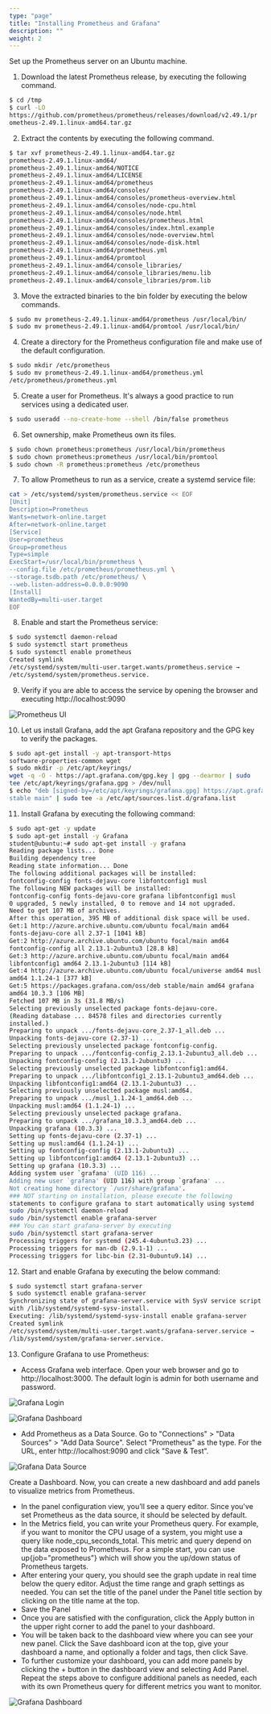 ```yaml
---
type: "page"
title: "Installing Prometheus and Grafana"
description: ""
weight: 2
---
```


Set up the Prometheus server on an Ubuntu machine.

1. Download the latest Prometheus release, by executing the following command.

```bash
$ cd /tmp
$ curl -LO
https://github.com/prometheus/prometheus/releases/download/v2.49.1/pr
ometheus-2.49.1.linux-amd64.tar.gz
```

2. Extract the contents by executing the following command.

```bash
$ tar xvf prometheus-2.49.1.linux-amd64.tar.gz
prometheus-2.49.1.linux-amd64/
prometheus-2.49.1.linux-amd64/NOTICE
prometheus-2.49.1.linux-amd64/LICENSE
prometheus-2.49.1.linux-amd64/prometheus
prometheus-2.49.1.linux-amd64/consoles/
prometheus-2.49.1.linux-amd64/consoles/prometheus-overview.html
prometheus-2.49.1.linux-amd64/consoles/node-cpu.html
prometheus-2.49.1.linux-amd64/consoles/node.html
prometheus-2.49.1.linux-amd64/consoles/prometheus.html
prometheus-2.49.1.linux-amd64/consoles/index.html.example
prometheus-2.49.1.linux-amd64/consoles/node-overview.html
prometheus-2.49.1.linux-amd64/consoles/node-disk.html
prometheus-2.49.1.linux-amd64/prometheus.yml
prometheus-2.49.1.linux-amd64/promtool
prometheus-2.49.1.linux-amd64/console_libraries/
prometheus-2.49.1.linux-amd64/console_libraries/menu.lib
prometheus-2.49.1.linux-amd64/console_libraries/prom.lib
```

3. Move the extracted binaries to the bin folder by executing the below commands.

```bash
$ sudo mv prometheus-2.49.1.linux-amd64/prometheus /usr/local/bin/
$ sudo mv prometheus-2.49.1.linux-amd64/promtool /usr/local/bin/
```

4. Create a directory for the Prometheus configuration file and make use of the default
configuration.

```bash
$ sudo mkdir /etc/prometheus
$ sudo mv prometheus-2.49.1.linux-amd64/prometheus.yml
/etc/prometheus/prometheus.yml
```

5. Create a user for Prometheus. It's always a good practice to run services using a dedicated
user.

```bash
$ sudo useradd --no-create-home --shell /bin/false prometheus
```

6. Set ownership, make Prometheus own its files.

```bash
$ sudo chown prometheus:prometheus /usr/local/bin/prometheus
$ sudo chown prometheus:prometheus /usr/local/bin/promtool
$ sudo chown -R prometheus:prometheus /etc/prometheus
```

7. To allow Prometheus to run as a service, create a systemd service file:

```bash
cat > /etc/systemd/system/prometheus.service << EOF
[Unit]
Description=Prometheus
Wants=network-online.target
After=network-online.target
[Service]
User=prometheus
Group=prometheus
Type=simple
ExecStart=/usr/local/bin/prometheus \
--config.file /etc/prometheus/prometheus.yml \
--storage.tsdb.path /etc/prometheus/ \
--web.listen-address=0.0.0.0:9090
[Install]
WantedBy=multi-user.target
EOF
```

8. Enable and start the Prometheus service:

```bash
$ sudo systemctl daemon-reload
$ sudo systemctl start prometheus
$ sudo systemctl enable prometheus
Created symlink
/etc/systemd/system/multi-user.target.wants/prometheus.service →
/etc/systemd/system/prometheus.service.
```

9. Verify if you are able to access the service by opening the browser and executing
http://localhost:9090

![Prometheus UI](ui.png)

10. Let us install Grafana, add the apt Grafana repository and the GPG key to verify the
packages.

```bash
$ sudo apt-get install -y apt-transport-https
software-properties-common wget
$ sudo mkdir -p /etc/apt/keyrings/
wget -q -O - https://apt.grafana.com/gpg.key | gpg --dearmor | sudo
tee /etc/apt/keyrings/grafana.gpg > /dev/null
$ echo "deb [signed-by=/etc/apt/keyrings/grafana.gpg] https://apt.grafana.com
stable main" | sudo tee -a /etc/apt/sources.list.d/grafana.list
```

11. Install Grafana by executing the following command:

```bash
$ sudo apt-get -y update
$ sudo apt-get install -y Grafana
student@ubuntu:~# sudo apt-get install -y grafana
Reading package lists... Done
Building dependency tree
Reading state information... Done
The following additional packages will be installed:
fontconfig-config fonts-dejavu-core libfontconfig1 musl
The following NEW packages will be installed:
fontconfig-config fonts-dejavu-core grafana libfontconfig1 musl
0 upgraded, 5 newly installed, 0 to remove and 14 not upgraded.
Need to get 107 MB of archives.
After this operation, 395 MB of additional disk space will be used.
Get:1 http://azure.archive.ubuntu.com/ubuntu focal/main amd64
fonts-dejavu-core all 2.37-1 [1041 kB]
Get:2 http://azure.archive.ubuntu.com/ubuntu focal/main amd64
fontconfig-config all 2.13.1-2ubuntu3 [28.8 kB]
Get:3 http://azure.archive.ubuntu.com/ubuntu focal/main amd64
libfontconfig1 amd64 2.13.1-2ubuntu3 [114 kB]
Get:4 http://azure.archive.ubuntu.com/ubuntu focal/universe amd64 musl
amd64 1.1.24-1 [377 kB]
Get:5 https://packages.grafana.com/oss/deb stable/main amd64 grafana
amd64 10.3.3 [106 MB]
Fetched 107 MB in 3s (31.8 MB/s)
Selecting previously unselected package fonts-dejavu-core.
(Reading database ... 84578 files and directories currently
installed.)
Preparing to unpack .../fonts-dejavu-core_2.37-1_all.deb ...
Unpacking fonts-dejavu-core (2.37-1) ...
Selecting previously unselected package fontconfig-config.
Preparing to unpack .../fontconfig-config_2.13.1-2ubuntu3_all.deb ...
Unpacking fontconfig-config (2.13.1-2ubuntu3) ...
Selecting previously unselected package libfontconfig1:amd64.
Preparing to unpack .../libfontconfig1_2.13.1-2ubuntu3_amd64.deb ...
Unpacking libfontconfig1:amd64 (2.13.1-2ubuntu3) ...
Selecting previously unselected package musl:amd64.
Preparing to unpack .../musl_1.1.24-1_amd64.deb ...
Unpacking musl:amd64 (1.1.24-1) ...
Selecting previously unselected package grafana.
Preparing to unpack .../grafana_10.3.3_amd64.deb ...
Unpacking grafana (10.3.3) ...
Setting up fonts-dejavu-core (2.37-1) ...
Setting up musl:amd64 (1.1.24-1) ...
Setting up fontconfig-config (2.13.1-2ubuntu3) ...
Setting up libfontconfig1:amd64 (2.13.1-2ubuntu3) ...
Setting up grafana (10.3.3) ...
Adding system user `grafana' (UID 116) ...
Adding new user `grafana' (UID 116) with group `grafana' ...
Not creating home directory `/usr/share/grafana'.
### NOT starting on installation, please execute the following
statements to configure grafana to start automatically using systemd
sudo /bin/systemctl daemon-reload
sudo /bin/systemctl enable grafana-server
### You can start grafana-server by executing
sudo /bin/systemctl start grafana-server
Processing triggers for systemd (245.4-4ubuntu3.23) ...
Processing triggers for man-db (2.9.1-1) ...
Processing triggers for libc-bin (2.31-0ubuntu9.14) ...
```

12. Start and enable Grafana by executing the below command:

```bash
$ sudo systemctl start grafana-server
$ sudo systemctl enable grafana-server
Synchronizing state of grafana-server.service with SysV service script
with /lib/systemd/systemd-sysv-install.
Executing: /lib/systemd/systemd-sysv-install enable grafana-server
Created symlink
/etc/systemd/system/multi-user.target.wants/grafana-server.service →
/lib/systemd/system/grafana-server.service.
```

13. Configure Grafana to use Prometheus:
- Access Grafana web interface. Open your web browser and go to http://localhost:3000. The default login is admin for both username and password.

![Grafana Login](grafana.png)

![Grafana Dashboard](grafana2.png)

- Add Prometheus as a Data Source. Go to "Connections" > "Data Sources" > "Add Data Source". Select "Prometheus" as the type. For the URL, enter http://localhost:9090 and click "Save & Test".

![Grafana Data Source](grafana3.png)

Create a Dashboard. Now, you can create a new dashboard and add panels to
visualize metrics from Prometheus.
- In the panel configuration view, you’ll see a query editor. Since you've set Prometheus as the data source, it should be selected by default.
- In the Metrics field, you can write your Prometheus query. For example, if you want to monitor the CPU usage of a system, you might use a query like node_cpu_seconds_total. This metric and query depend on the data exposed to Prometheus. For a simple start, you can use up{job="prometheus"} which will show you the up/down status of Prometheus targets.
- After entering your query, you should see the graph update in real time below the query editor. Adjust the time range and graph settings as needed. You can set the title of the panel under the Panel title section by clicking on the title name at the top.
- Save the Panel
- Once you are satisfied with the configuration, click the Apply button in the upper right corner to add the panel to your dashboard.
- You will be taken back to the dashboard view where you can see your new panel. Click the Save dashboard icon at the top, give your dashboard a name, and optionally a folder and tags, then click Save.
- To further customize your dashboard, you can add more panels by clicking the + button in the dashboard view and selecting Add Panel. Repeat the steps above to configure additional panels as needed, each with its own Prometheus query for different metrics you want to monitor.

![Grafana Dashboard](grafana4.png)